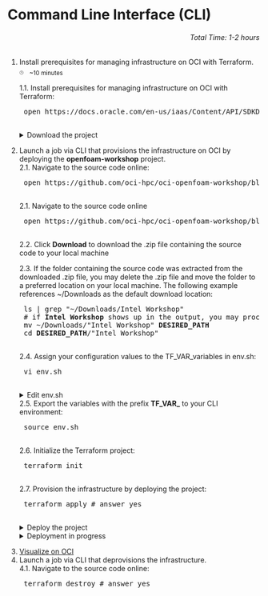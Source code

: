# Command Line Interface (CLI)
###### <p align="right">Total Time: 1-2 hours</p>
1. Install prerequisites for managing infrastructure on OCI with Terraform.\
<sub><sup><sub>:clock3:</sub></sup></sub>
	&nbsp;
	<sub>~10 minutes</sub>
	<p></p>
	1.1. Install prerequisites for managing infrastructure on OCI with Terraform:
	<p></p>
	<pre>
	open https://docs.oracle.com/en-us/iaas/Content/API/SDKDocs/terraformgetstarted.htm
	</pre>
	<details>
		<summary>Download the project</summary>
	<div style="text-align:center"><img src="https://github.com/oci-hpc/oci-openfoam-workshop/blob/oci-hpc/pictures/pre-cli-deployment/01-download-from-github.png" width=70%/>
	</div>
	</details>
	<p></p>
2. Launch a job via CLI that provisions the infrastructure on OCI by deploying the <b>openfoam-workshop</b> project.\
	2.1. Navigate to the source code online:
	<p></p>
	<pre>
	open https://github.com/oci-hpc/oci-openfoam-workshop/blob/oci-hpc/Resources/Intel%20Workshop.zip
	</pre>
	<p></p>
	2.1. Navigate to the source code online
	<p></p>
	<pre>
	open https://github.com/oci-hpc/oci-openfoam-workshop/blob/oci-hpc/Resources/Intel%20Workshop.zip
	</pre>
	<p></p>
	2.2. Click <b>Download</b> to download the .zip file containing the source code to your local machine
	<p></p>
	2.3. If the folder containing the source code was extracted from the downloaded .zip file, you may delete the .zip file and move the folder to a preferred location on your local machine. The following example references ~/Downloads as the default download location:
	<pre>
	ls | grep "~/Downloads/Intel Workshop"
	# if <b>Intel Workshop</b> shows up in the output, you may proceed with <b>rm "~/DownloadsIntel Workshop.zip"</b>
	mv ~/Downloads/"Intel Workshop" <b>DESIRED_PATH</b>
	cd <b>DESIRED_PATH</b>/"Intel Workshop"
	</pre>
	<p></p>
	2.4. Assign your configuration values to the TF_VAR_variables in env.sh:
	<pre>
	vi env.sh
	</pre>
	<p></p>
	<details>
		<summary>Edit env.sh</summary>
	<div style="text-align:center"><img src="https://github.com/oci-hpc/oci-openfoam-workshop/blob/oci-hpc/pictures/pre-cli-deployment/02-edit-env.png" width=40%/>
	</div>
	</details>
	2.5. Export the variables with the prefix <b>TF_VAR_</b> to your CLI environment:
	<pre>
	source env.sh
	</pre>
	<p></p>
	2.6. Initialize the Terraform project:
	<pre>
	terraform init
	</pre>
	<p></p>
	2.7. Provision the infrastructure by deploying the project:
	<pre>
	terraform apply # answer yes
	</pre>
	<p></p>
	<details>
		<summary>Deploy the project</summary>
	<div style="text-align:center"><img src="https://github.com/oci-hpc/oci-openfoam-workshop/blob/oci-hpc/pictures/pre-cli-deployment/03-terraform-yes-apply.png" width=40%/>
	</div>
	</details>
	<details>
		<summary>Deployment in progress</summary>
	<div style="text-align:center"><img src="https://github.com/oci-hpc/oci-openfoam-workshop/blob/oci-hpc/pictures/pre-cli-deployment/04-cli-deployment-in-progress.png" width=80%/>
	</div>
	</details>
	<p></p>
3. [Visualize on OCI](https://github.com/oci-hpc/oci-openfoam-workshop/blob/oci-hpc/README.md)
4. Launch a job via CLI that deprovisions the infrastructure.\
	4.1. Navigate to the source code online:
	<p></p>
	<pre>
	terraform destroy # answer yes
	</pre>
	<p></p>
<!-- 
Command Line Interface (CLI)

1. Install prerequisites for managing infrastrucutre on OCI with Terraform using the following [link](https://docs.oracle.com/en-us/iaas/Content/API/SDKDocs/terraformgetstarted.htm).
    
2. Open a browser and navigate to the .zip file in this [project](https://github.com/oci-hpc/oci-openfoam-workshop/blob/oci-hpc/Resources/Intel%20Workshop.zip).
    
3. Click the download button to download the .zip file to your local machine.
    <br>INSERT PIC OF DOWNLOAD BUTTON ON GITHUB REPO</br>
    
4. Navigate to the directory where the .zip file was downloaded and unarchived using the following command:
    <br>cd "Intel Workshop"</br>

5. Assign your configuration values to the TF_VAR_variables in env.sh using the following command:
    <br>vi env.sh</br>
    <br>INSERT PIC OF VARS</br>

6. Export the TF_VAR_variables to your command line interface environment using the following command:
    <br>source env.sh</br>

7. Initialize the Terraform project using the following command:
    <br>terraform init</br>

8. Provision the infrastructure by deploying the project using the following command:
    <br>terraform apply</br>
    <br>INSERT PIC OF 'YES' PROMPT</br>

9. Wait for your deployment to provision. You can monitor the logs that appear in the Terminal window
    <br>INSERT PIC OF LOGS IN TERMINAL</br>

10. [Visualize on OCI](https://github.com/oci-hpc/oci-openfoam-workshop/blob/oci-hpc/README.md)
 -->